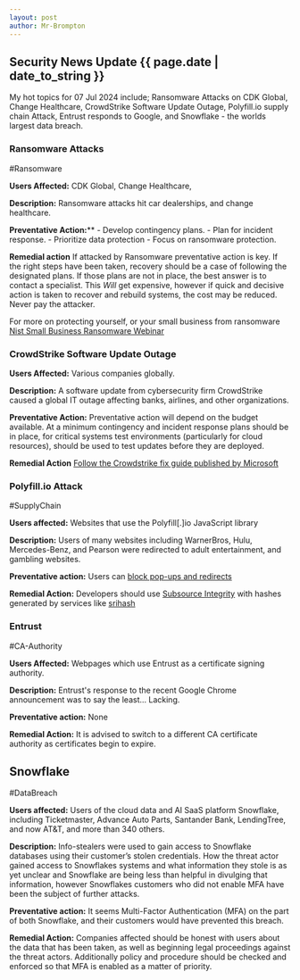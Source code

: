 ```yaml
---
layout: post
author: Mr-Brompton
---
```



## Security News Update {{ page.date | date_to_string }}
My hot topics for 07 Jul 2024 include; Ransomware Attacks on CDK Global, Change Healthcare, CrowdStrike Software Update Outage, Polyfill.io supply chain Attack, Entrust responds to Google, and Snowflake - the worlds largest data breach.

### Ransomware Attacks
#Ransomware

**Users Affected:** CDK Global, Change Healthcare,

**Description:** Ransomware attacks hit car dealerships, and change healthcare.

**Preventative Action:**** 
    - Develop contingency plans.
	- Plan for incident response.
	- Prioritize data protection
	- Focus on ransomware protection.

**Remedial action** If attacked by Ransomware preventative action is key. If the right steps have been taken, recovery should be a case of following the designated plans. If those plans are not in place, the best answer is to contact a specialist. This *Will* get expensive, however if quick and decisive action is taken to recover and rebuild systems, the cost may be reduced. Never pay the attacker.

For more on protecting yourself, or your small business from ransomware [Nist Small Business Ransomware Webinar](https://www.nist.gov/news-events/events/2024/08/nist-small-business-webinar-ransomware-prevention-detection-response-and)
 

### CrowdStrike Software Update Outage

**Users Affected:** Various companies globally.

**Description:** A software update from cybersecurity firm CrowdStrike caused a global IT outage affecting banks, airlines, and other organizations.

**Preventative Action:** Preventative action will depend on the budget available. At a minimum contingency and incident response plans should be in place, for critical systems test environments (particularly for cloud resources), should be used to test updates before they are deployed.

**Remedial Action** [Follow the Crowdstrike fix guide published by Microsoft](https://support.microsoft.com/en-us/topic/kb5042421-crowdstrike-issue-impacting-windows-endpoints-causing-an-0x50-or-0x7e-error-message-on-a-blue-screen-b1c700e0-7317-4e95-aeee-5d67dd35b92f)

### Polyfill.io Attack
#SupplyChain

**Users affected:** Websites that use the Polyfill[.]io JavaScript library

**Description:** Users of many websites including WarnerBros, Hulu, Mercedes-Benz, and Pearson were redirected to adult entertainment, and gambling websites.

**Preventative action:** Users can [block pop-ups and redirects](https://www.wikihow.com/Block-Page-Redirects)

**Remedial Action:** Developers should use [Subsource Integrity](https://developer.mozilla.org/en-US/docs/Web/Security/Subresource_Integrity) with hashes generated by services like [srihash](https://www.srihash.org/)

### Entrust
#CA-Authority

**Users Affected:** Webpages which use Entrust as a certificate signing authority.

**Description:** Entrust's response to the recent Google Chrome announcement was to say the least... Lacking.

**Preventative action:** None

**Remedial Action:** It is advised to switch to a different CA certificate authority as certificates begin to expire.

## Snowflake
#DataBreach

**Users affected:** Users of the cloud data and AI SaaS platform Snowflake, including Ticketmaster, Advance Auto Parts, Santander Bank, LendingTree, and now AT&T, and more than 340 others.

**Description:** Info-stealers were used to gain access to Snowflake databases
using their customer’s stolen credentials. How the threat actor gained access to Snowflakes systems and what information they stole is as yet unclear and Snowflake are being less than helpful in divulging that information, however Snowflakes customers who did not enable MFA have been the subject of further attacks.

**Preventative action:** It seems Multi-Factor Authentication (MFA) on the part of both Snowflake, and their customers would have prevented this breach.

**Remedial Action:** Companies affected should be honest with users about the data that has been taken, as well as beginning legal proceedings against the threat actors. Additionally policy and procedure should be checked and enforced so that MFA is enabled as a matter of priority.
 
